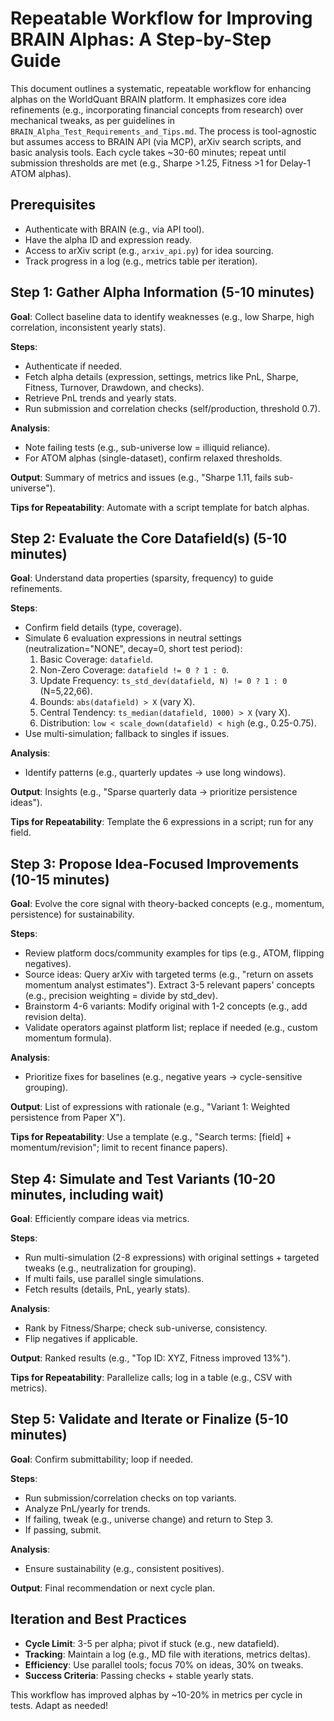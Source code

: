 # Repeatable Workflow for Improving BRAIN Alphas: A Step-by-Step Guide

This document outlines a systematic, repeatable workflow for enhancing alphas on the WorldQuant BRAIN platform. It emphasizes core idea refinements (e.g., incorporating financial concepts from research) over mechanical tweaks, as per guidelines in `BRAIN_Alpha_Test_Requirements_and_Tips.md`. The process is tool-agnostic but assumes access to BRAIN API (via MCP), arXiv search scripts, and basic analysis tools. Each cycle takes ~30-60 minutes; repeat until submission thresholds are met (e.g., Sharpe >1.25, Fitness >1 for Delay-1 ATOM alphas).

## Prerequisites
- Authenticate with BRAIN (e.g., via API tool).
- Have the alpha ID and expression ready.
- Access to arXiv script (e.g., `arxiv_api.py`) for idea sourcing.
- Track progress in a log (e.g., metrics table per iteration).

## Step 1: Gather Alpha Information (5-10 minutes)
**Goal**: Collect baseline data to identify weaknesses (e.g., low Sharpe, high correlation, inconsistent yearly stats).

**Steps**:
- Authenticate if needed.
- Fetch alpha details (expression, settings, metrics like PnL, Sharpe, Fitness, Turnover, Drawdown, and checks).
- Retrieve PnL trends and yearly stats.
- Run submission and correlation checks (self/production, threshold 0.7).

**Analysis**:
- Note failing tests (e.g., sub-universe low = illiquid reliance).
- For ATOM alphas (single-dataset), confirm relaxed thresholds.

**Output**: Summary of metrics and issues (e.g., "Sharpe 1.11, fails sub-universe").

**Tips for Repeatability**: Automate with a script template for batch alphas.

## Step 2: Evaluate the Core Datafield(s) (5-10 minutes)
**Goal**: Understand data properties (sparsity, frequency) to guide refinements.

**Steps**:
- Confirm field details (type, coverage).
- Simulate 6 evaluation expressions in neutral settings (neutralization="NONE", decay=0, short test period):
  1. Basic Coverage: `datafield`.
  2. Non-Zero Coverage: `datafield != 0 ? 1 : 0`.
  3. Update Frequency: `ts_std_dev(datafield, N) != 0 ? 1 : 0` (N=5,22,66).
  4. Bounds: `abs(datafield) > X` (vary X).
  5. Central Tendency: `ts_median(datafield, 1000) > X` (vary X).
  6. Distribution: `low < scale_down(datafield) < high` (e.g., 0.25-0.75).
- Use multi-simulation; fallback to singles if issues.

**Analysis**:
- Identify patterns (e.g., quarterly updates → use long windows).

**Output**: Insights (e.g., "Sparse quarterly data → prioritize persistence ideas").

**Tips for Repeatability**: Template the 6 expressions in a script; run for any field.

## Step 3: Propose Idea-Focused Improvements (10-15 minutes)
**Goal**: Evolve the core signal with theory-backed concepts (e.g., momentum, persistence) for sustainability.

**Steps**:
- Review platform docs/community examples for tips (e.g., ATOM, flipping negatives).
- Source ideas: Query arXiv with targeted terms (e.g., "return on assets momentum analyst estimates"). Extract 3-5 relevant papers' concepts (e.g., precision weighting = divide by std_dev).
- Brainstorm 4-6 variants: Modify original with 1-2 concepts (e.g., add revision delta).
- Validate operators against platform list; replace if needed (e.g., custom momentum formula).

**Analysis**:
- Prioritize fixes for baselines (e.g., negative years → cycle-sensitive grouping).

**Output**: List of expressions with rationale (e.g., "Variant 1: Weighted persistence from Paper X").

**Tips for Repeatability**: Use a template (e.g., "Search terms: [field] + momentum/revision"; limit to recent finance papers).

## Step 4: Simulate and Test Variants (10-20 minutes, including wait)
**Goal**: Efficiently compare ideas via metrics.

**Steps**:
- Run multi-simulation (2-8 expressions) with original settings + targeted tweaks (e.g., neutralization for grouping).
- If multi fails, use parallel single simulations.
- Fetch results (details, PnL, yearly stats).

**Analysis**:
- Rank by Fitness/Sharpe; check sub-universe, consistency.
- Flip negatives if applicable.

**Output**: Ranked results (e.g., "Top ID: XYZ, Fitness improved 13%").

**Tips for Repeatability**: Parallelize calls; log in a table (e.g., CSV with metrics).

## Step 5: Validate and Iterate or Finalize (5-10 minutes)
**Goal**: Confirm submittability; loop if needed.

**Steps**:
- Run submission/correlation checks on top variants.
- Analyze PnL/yearly for trends.
- If failing, tweak (e.g., universe change) and return to Step 3.
- If passing, submit.

**Analysis**:
- Ensure sustainability (e.g., consistent positives).

**Output**: Final recommendation or next cycle plan.

## Iteration and Best Practices
- **Cycle Limit**: 3-5 per alpha; pivot if stuck (e.g., new datafield).
- **Tracking**: Maintain a log (e.g., MD file with iterations, metrics deltas).
- **Efficiency**: Use parallel tools; focus 70% on ideas, 30% on tweaks.
- **Success Criteria**: Passing checks + stable yearly stats.

This workflow has improved alphas by ~10-20% in metrics per cycle in tests. Adapt as needed!